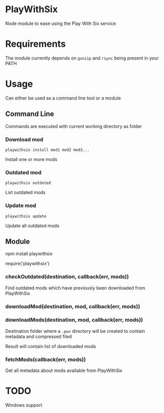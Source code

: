 # PlayWithSix

Node module to ease using the Play With Six service

# Requirements

The module currently depends on `gunzip` and `rsync` being present in your PATH

# Usage

Can either be used as a command line tool or a module

## Command Line

Commands are executed with current working directory as folder

### Download mod

`playwithsix install mod1 mod2 mod3...`

Install one or more mods

### Outdated mod

`playwithsix outdated`

List outdated mods

### Update mod

`playwithsix update`

Update all outdated mods

## Module

  npm install playwithsix

  require('playwithsix')

### checkOutdated(destination, callback(err, mods))

Find outdated mods which have previously been downloaded from PlayWithSix

### downloadMod(destination, mod, callback(err, mods))
### downloadMods(destination, mod, callback(err, mods))

Destination folder where a `.pws` directory will be created
to contain metadata and compressed filed

Result will contain list of downloaded mods

### fetchMods(callback(err, mods))

Get all metadata about mods available from PlayWithSix

# TODO

Windows support
